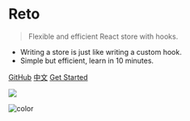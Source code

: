 # Reto

> Flexible and efficient React store with hooks.

- Writing a store is just like writing a custom hook.
- Simple but efficient, learn in 10 minutes.

[GitHub](https://github.com/awmleer/reto/)
[中文](/zh-cn/)
[Get Started](/get-started)

![](https://images.unsplash.com/photo-1529700215145-58542a1f36b6?ixlib=rb-1.2.1&auto=format&fit=crop&w=1949&q=80)

![color](#f0f0f0)
